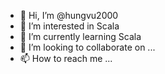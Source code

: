 - 👋 Hi, I’m @hungvu2000
- 👀 I’m interested in Scala
- 🌱 I’m currently learning Scala
- 💞️ I’m looking to collaborate on ...
- 📫 How to reach me ...

<!---
hungvu2000/hungvu2000 is a ✨ special ✨ repository because its `README.md` (this file) appears on your GitHub profile.
You can click the Preview link to take a look at your changes.
--->
